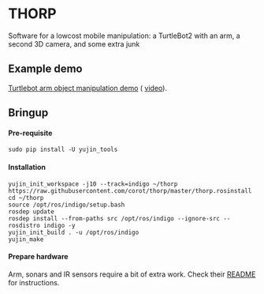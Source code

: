 THORP
=====

Software for a lowcost mobile manipulation: a TurtleBot2 with an arm, a second 3D camera, and some extra junk

Example demo
------------

[Turtlebot arm object manipulation demo](https://github.com/corot/turtlebot_arm/tree/indigo-devel/turtlebot_arm_object_manipulation) ( [video](https://drive.google.com/file/d/0BzYjlgbSZJSWaVRVQmVKTVczY00/view?usp=sharing)).

Bringup
-------

#### Pre-requisite ####

```
sudo pip install -U yujin_tools
```

#### Installation ####

```
yujin_init_workspace -j10 --track=indigo ~/thorp https://raw.githubusercontent.com/corot/thorp/master/thorp.rosinstall
cd ~/thorp
source /opt/ros/indigo/setup.bash
rosdep update
rosdep install --from-paths src /opt/ros/indigo --ignore-src --rosdistro indigo -y
yujin_init_build . -u /opt/ros/indigo
yujin_make
```

#### Prepare hardware ####

Arm, sonars and IR sensors require a bit of extra work. Check their [README](https://github.com/corot/thorp/tree/master/thorp_boards) for instructions.
